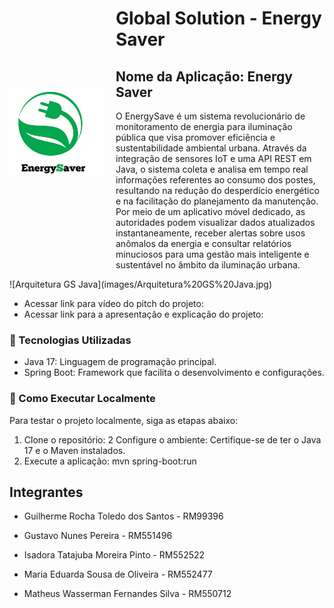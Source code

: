 <div style="display: flex; align-items: center;">
  <img src="images/Logo%20GS.jpg" alt="Logo GS" width="150" style="margin-right: 20px;">
  <div>
    <h1>Global Solution - Energy Saver</h1>
    <h2>Nome da Aplicação: Energy Saver</h2>
    <p>
      O EnergySave é um sistema revolucionário de monitoramento de energia para iluminação pública que visa promover eficiência e sustentabilidade ambiental urbana. Através da integração de sensores IoT e uma API REST em Java, o sistema coleta e analisa em tempo real informações referentes ao consumo dos postes, resultando na redução do desperdício energético e na facilitação do planejamento da manutenção. Por meio de um aplicativo móvel dedicado, as autoridades podem visualizar dados atualizados instantaneamente, receber alertas sobre usos anômalos da energia e consultar relatórios minuciosos para uma gestão mais inteligente e sustentável no âmbito da iluminação urbana.
    </p>
  </div>
</div>
![Arquitetura GS Java](images/Arquitetura%20GS%20Java.jpg)

- Acessar link para vídeo do pitch do projeto: 
- Acessar link para a apresentação e explicação do projeto: 

### 🚀 Tecnologias Utilizadas
- Java 17: Linguagem de programação principal.
- Spring Boot: Framework que facilita o desenvolvimento e configurações.

### 📌 Como Executar Localmente
Para testar o projeto localmente, siga as etapas abaixo:

1. Clone o repositório: 
2 Configure o ambiente: Certifique-se de ter o Java 17 e o Maven instalados.
3. Execute a aplicação: mvn spring-boot:run

 
## Integrantes
- Guilherme Rocha Toledo dos Santos - RM99396
  <br>
  
- Gustavo Nunes Pereira - RM551496
  <br>
  
- Isadora Tatajuba Moreira Pinto - RM552522
  <br>
   
- Maria Eduarda Sousa de Oliveira - RM552477
  <br>
  
- Matheus Wasserman Fernandes Silva - RM550712
  <br>
